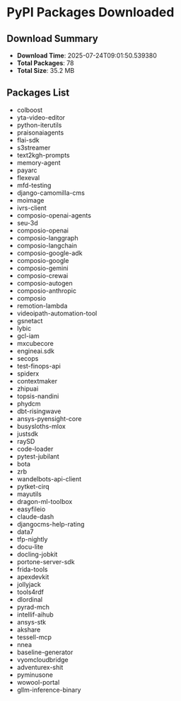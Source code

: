 # PyPI Packages Downloaded

## Download Summary
- **Download Time**: 2025-07-24T09:01:50.539380
- **Total Packages**: 78
- **Total Size**: 35.2 MB

## Packages List
- colboost
- yta-video-editor
- python-iterutils
- praisonaiagents
- flai-sdk
- s3streamer
- text2kgh-prompts
- memory-agent
- payarc
- flexeval
- mfd-testing
- django-camomilla-cms
- moimage
- ivrs-client
- composio-openai-agents
- seu-3d
- composio-openai
- composio-langgraph
- composio-langchain
- composio-google-adk
- composio-google
- composio-gemini
- composio-crewai
- composio-autogen
- composio-anthropic
- composio
- remotion-lambda
- videoipath-automation-tool
- gsnetact
- lybic
- gcl-iam
- mxcubecore
- engineai.sdk
- secops
- test-finops-api
- spiderx
- contextmaker
- zhipuai
- topsis-nandini
- phydcm
- dbt-risingwave
- ansys-pyensight-core
- busysloths-mlox
- justsdk
- raySD
- code-loader
- pytest-jubilant
- bota
- zrb
- wandelbots-api-client
- pytket-cirq
- mayutils
- dragon-ml-toolbox
- easyfileio
- claude-dash
- djangocms-help-rating
- data7
- tfp-nightly
- docu-lite
- docling-jobkit
- portone-server-sdk
- frida-tools
- apexdevkit
- jollyjack
- tools4rdf
- dlordinal
- pyrad-mch
- intellif-aihub
- ansys-stk
- akshare
- tessell-mcp
- nnea
- baseline-generator
- vyomcloudbridge
- adventurex-shit
- pyminusone
- wowool-portal
- gllm-inference-binary

